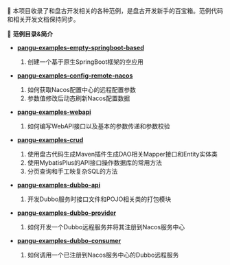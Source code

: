 :mushroom: 本项目收录了和盘古开发相关的各种范例，是盘古开发新手的百宝箱。范例代码和相关开发文档保持同步。

:cherries: **范例目录&简介**
- **[pangu-examples-empty-springboot-based](https://gitee.com/pulanos/pangu-framework/tree/master/pangu-examples)** 
  1. 创建一个基于原生SpringBoot框架的空应用

- **[pangu-examples-config-remote-nacos](https://gitee.com/pulanos/pangu-framework/tree/master/pangu-examples)** 
  1. 如何获取Nacos配置中心的远程配置参数
  2. 参数值修改后动态刷新Nacos配置数据

- **[pangu-examples-webapi](https://gitee.com/pulanos/pangu-framework/tree/master/pangu-examples)** 
  1. 如何编写WebAPI接口以及基本的参数传递和参数校验

- **[pangu-examples-crud](https://gitee.com/pulanos/pangu-framework/tree/master/pangu-examples)** 
  1. 使用盘古代码生成Maven插件生成DAO相关Mapper接口和Entity实体类
  2. 使用MybatisPlus的API接口操作数据库的常用方法
  3. 分页查询和手工映复杂SQL的方法

- **[pangu-examples-dubbo-api](https://gitee.com/pulanos/pangu-framework/tree/master/pangu-examples)** 
  1. 开发Dubbo服务时接口文件和POJO相关类的打包模块

- **[pangu-examples-dubbo-provider](https://gitee.com/pulanos/pangu-framework/tree/master/pangu-examples)** 
  1. 如何开发一个Dubbo远程服务并将其注册到Nacos服务中心

- **[pangu-examples-dubbo-consumer](https://gitee.com/pulanos/pangu-framework/tree/master/pangu-examples)** 
  1. 如何调用一个已注册到Nacos服务中心的Dubbo远程服务